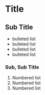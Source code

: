 # Title

## Sub Title

- bulleted list
- bulleted list
- bulleted list
- bulleted list

### Sub, Sub Title

1. Numbered list
2. Numbered list
3. Numbered list
